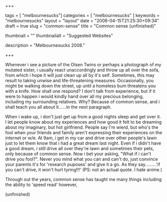 
+++

tags = [ "melbournesucks"]
categories = [ "melbournesucks" ]
keywords = "melbournesucks"
layout = "layout"
date = "2008-04-15T21:25:30+09:34"
draft = true
slug = "common-sense"
title = "Common sense (unfinished)"

thumbnail = ""
thumbnailalt = "Suggested Websites"

description = "Melbournesucks 2008."

+++

Whenever i see a picture of the Olsen Twins or perhaps a photograph of my mutated sister, i usually react unaccordingly and throw up all over the sofa, from which i hope it will just clean up all by it's self. Sometimes, this may result to taking unwise and life-threatening measures. Occasionally, you might be walking down the street, up until a homeless bum threatens you with a knife. How shall one respond? I don't talk from experience, but if it were to happen i would kindly hand over all my precious belonging, including my surrounding relatives. Why? Because of common sense, and i shall teach you all about it......in the next paragraph.

When i wake up, i don't just get up from a good nights sleep and get over it. I let people know about my experiences and how good it felt to be dreaming about my imaginary, but hot girlfriend. People say I'm wierd, but who's the fool when your friends and family aren't expressing their experiences on the internet or w/e. At 9am, i get in my car and drive over other people's lawn just to let them know that i had a great dream last night. Even if i didn't have a good dream, i still drive all over they're lawn and sometimes their pets, only because of common sense. Now i bet your asking, "What if i can't drive you fool?". Never you mind what you can and can't do, just convince your parents it's for 'research puposes' and give it a go. As they say.........'if you can't drive, it won't hurt tyring!!!' (PS: not an actual quote. I hate anime.)

Through out the years, common sense has taught me many things including the ability to 'speed read' however, 

(unfinished)